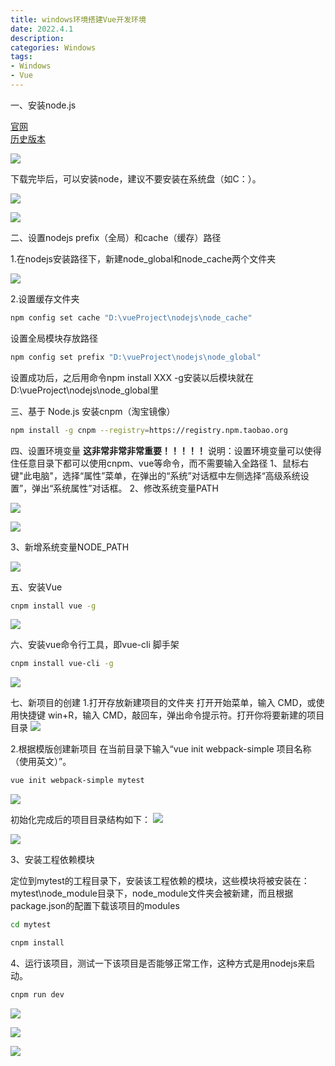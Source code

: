 ```yaml
---
title: windows环境搭建Vue开发环境
date: 2022.4.1
description:  
categories: Windows
tags:
- Windows
- Vue
---
```


一、安装node.js

[官网](https://nodejs.org/en/download/)       
[历史版本](https://nodejs.org/en/download/releases/)

![](https://s3.bmp.ovh/imgs/2022/04/01/71dd45c0ef3dd1b4.png)

下载完毕后，可以安装node，建议不要安装在系统盘（如C：）。

![](https://tva3.sinaimg.cn/large/0074R88yly8h0ued067t3j30h60df0tt.jpg)

![](https://tva4.sinaimg.cn/large/0074R88yly8h0uedm1vslj30h60df40i.jpg)

二、设置nodejs prefix（全局）和cache（缓存）路径

1.在nodejs安装路径下，新建node_global和node_cache两个文件夹

![](https://tva2.sinaimg.cn/large/0074R88yly8h0ueec77vrj30ha09fdh4.jpg)

2.设置缓存文件夹
```bash
npm config set cache "D:\vueProject\nodejs\node_cache"
```
设置全局模块存放路径
```bash
npm config set prefix "D:\vueProject\nodejs\node_global"
```
设置成功后，之后用命令npm install XXX -g安装以后模块就在D:\vueProject\nodejs\node_global里

三、基于 Node.js 安装cnpm（淘宝镜像）
```bash
npm install -g cnpm --registry=https://registry.npm.taobao.org
```

四、设置环境变量   **这非常非常非常重要！！！！！**
说明：设置环境变量可以使得住任意目录下都可以使用cnpm、vue等命令，而不需要输入全路径
1、鼠标右键"此电脑"，选择“属性”菜单，在弹出的“系统”对话框中左侧选择“高级系统设置”，弹出“系统属性”对话框。
2、修改系统变量PATH

![](https://tva3.sinaimg.cn/large/0074R88yly8h0ueg4o0ccj30hk0iijuc.jpg)

![](https://tva4.sinaimg.cn/large/0074R88yly8h0ueginkxlj30f10fu775.jpg)

3、新增系统变量NODE_PATH

![](https://tva1.sinaimg.cn/large/0074R88yly8h0ueh2kv90j30hd0i1zn0.jpg)

五、安装Vue
```bash
cnpm install vue -g
```
![](https://tva4.sinaimg.cn/large/0074R88yly8h0uehl6adgj30r403egm6.jpg)

六、安装vue命令行工具，即vue-cli 脚手架
```bash
cnpm install vue-cli -g
```

![](https://tva2.sinaimg.cn/large/0074R88yly8h0uei3t6joj30qt08x414.jpg)

七、新项目的创建
1.打开存放新建项目的文件夹
打开开始菜单，输入 CMD，或使用快捷键 win+R，输入 CMD，敲回车，弹出命令提示符。打开你将要新建的项目目录
![](https://tva4.sinaimg.cn/large/0074R88yly8h0ueincm5xj30br05ddg1.jpg)

2.根据模版创建新项目
在当前目录下输入“vue init webpack-simple 项目名称（使用英文）”。
```bash
vue init webpack-simple mytest
```
![](https://tva4.sinaimg.cn/large/0074R88yly8h0uejfeauij30na07cwfg.jpg)

初始化完成后的项目目录结构如下：
![](https://tva3.sinaimg.cn/large/0074R88yly8h0uejywhzcj30iq0bodhe.jpg)

![](https://tva4.sinaimg.cn/large/0074R88yly8h0uek95or5j30hh0bvmyu.jpg)

3、安装工程依赖模块

定位到mytest的工程目录下，安装该工程依赖的模块，这些模块将被安装在：mytest\node_module目录下，node_module文件夹会被新建，而且根据package.json的配置下载该项目的modules
```bash
cd mytest

cnpm install
```

4、运行该项目，测试一下该项目是否能够正常工作，这种方式是用nodejs来启动。
```bash
cnpm run dev
```

![](https://tva1.sinaimg.cn/large/0074R88yly8h0uel7t7n1j30nq09uq43.jpg)

![](https://tva3.sinaimg.cn/large/0074R88yly8h0uelmkmmdj30kt04omxa.jpg)

![](https://tva2.sinaimg.cn/large/0074R88yly8h0uelyd6rxj30mu0h4aat.jpg)